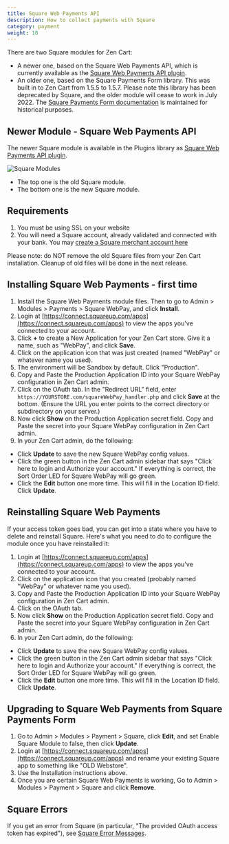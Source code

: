 ```yaml
---
title: Square Web Payments API
description: How to collect payments with Square 
category: payment
weight: 10
---
```


There are two Square modules for Zen Cart: 
- A newer one, based on the Square Web Payments API, which is currently available as the [Square Web Payments API plugin](https://www.zen-cart.com/downloads.php?do=file&id=2345). 
- An older one, based on the Square Payments Form library.  This was built in to Zen Cart from 1.5.5 to 1.5.7.  Please note this library has been deprecated by Square, and the older module will cease to work in July 2022.  The [Square Payments Form documentation](/user/payment/square_payments_form/) is maintained for historical purposes. 

## Newer Module - Square Web Payments API 
The newer Square module is available in the Plugins library as [Square Web Payments API plugin](https://www.zen-cart.com/downloads.php?do=file&id=2345). 

![Square Modules](/images/square_payment_modules.png)
- The top one is the old Square module.
- The bottom one is the new Square module.

## Requirements
1. You must be using SSL on your website
1. You will need a Square account, already validated and connected with your bank. You may [create a Square merchant account here](https://squareup.com/t/f_partnerships/d_partnerpage/p_zencart/c_general/o_free_processing/u_signup/l_us?route=signup%3Fsignup_token%3D6BB5B2E676)

Please note: do NOT remove the old Square files from your Zen Cart installation.  Cleanup of old files will be done in the next release. 

## Installing Square Web Payments - first time 
1. Install the Square Web Payments module files.  Then to go to Admin > Modules > Payments > Square WebPay, and click **Install**. 
1. Login at [https://connect.squareup.com/apps](https://connect.squareup.com/apps) to view the apps you've connected to your account.
1. Click **+** to create a New Application for your Zen Cart store. Give it a name, such as "WebPay", and click **Save**.
1. Click on the application icon that was just created (named "WebPay" or whatever name you used).
1. The environment will be Sandbox by default.  Click "Production".
1. Copy and Paste the Production Application ID into your Square WebPay configuration in Zen Cart admin. 
1. Click on the OAuth tab. In the "Redirect URL" field, enter `https://YOURSTORE.com/squareWebPay_handler.php` and click **Save** at the bottom. (Ensure the URL you enter points to the correct directory or subdirectory on your server.)
1. Now click **Show** on the Production Application secret field.  Copy and Paste the secret into your Square WebPay configuration in Zen Cart admin.
1. In your Zen Cart admin, do the following: 
  - Click **Update** to save the new Square WebPay config values. 
  - Click the green button in the Zen Cart admin sidebar that says "Click here to login and Authorize your account."  If everything is correct, the Sort Order LED for Square WebPay will go green. 
  - Click the **Edit** button one more time.  This will fill in the Location ID field.  Click **Update**. 

## Reinstalling Square Web Payments

If your access token goes bad, you can get into a state where you have to delete and reinstall Square.  Here's what you need to do to configure the module once you have reinstalled it:

1. Login at [https://connect.squareup.com/apps](https://connect.squareup.com/apps) to view the apps you've connected to your account.
1. Click on the application icon that you created (probably named "WebPay" or whatever name you used).
1. Copy and Paste the Production Application ID into your Square WebPay configuration in Zen Cart admin. 
1. Click on the OAuth tab. 
1. Now click **Show** on the Production Application secret field.  Copy and Paste the secret into your Square WebPay configuration in Zen Cart admin.
1. In your Zen Cart admin, do the following: 
  - Click **Update** to save the new Square WebPay config values. 
  - Click the green button in the Zen Cart admin sidebar that says "Click here to login and Authorize your account."  If everything is correct, the Sort Order LED for Square WebPay will go green. 
  - Click the **Edit** button one more time.  This will fill in the Location ID field.  Click **Update**. 

## Upgrading to Square Web Payments from Square Payments Form 

1. Go to Admin > Modules > Payment > Square, click **Edit**, and set Enable Square Module to false, then click **Update**.
1. Login at [https://connect.squareup.com/apps](https://connect.squareup.com/apps) and rename your existing Square app to something like "OLD Webstore".
1. Use the Installation instructions above. 
1. Once you are certain Square Web Payments is working, Go to Admin > Modules > Payment > Square and click **Remove**. 

## Square Errors 
If you get an error from Square (in particular, "The provided OAuth access token has expired"), see [Square Error Messages](/user/payment/square_errors/). 

